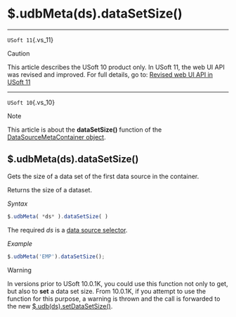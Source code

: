 # $.udbMeta(ds).dataSetSize()



----

`USoft 11`{.vs_11}

> [!CAUTION]
> This article describes the USoft 10 product only.
> In USoft 11, the web UI API was revised and improved. For full details, go to:
> [Revised web UI API in USoft 11](/docs/Web%20and%20app%20UIs/UDB%20udb/Revised%20web%20UI%20API%20in%20USoft%2011.md)

----

`USoft 10`{.vs_10}

> [!NOTE]
> This article is about the **dataSetSize()** function of the [DataSourceMetaContainer object](/docs/Web%20and%20app%20UIs/UDB%20DataSourceMetaContainer).

## **$.udbMeta(ds).dataSetSize()**

Gets the size of a data set of the first data source in the container.

Returns the size of a dataset.

*Syntax*

```js
$.udbMeta( *ds* ).dataSetSize( )
```

The required *ds* is a [data source selector](/docs/Web%20and%20app%20UIs/UDB%20DataSourceMetaContainer/UDB%20DataSourceMetaContainer%20object.md).

*Example*

```js
$.udbMeta('EMP').dataSetSize();
```

> [!WARNING]
> In versions prior to USoft 10.0.1K, you could use this function not only to get, but also to **set** a data set size. From 10.0.1K, if you attempt to use the function for this purpose, a warning is thrown and the call is forwarded to the new [$.udb(ds).setDataSetSize()](/docs/Web%20and%20app%20UIs/UDB%20DataSourceContainer/udbdssetDataSetSize.md).